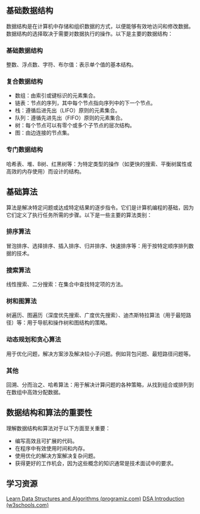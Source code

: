 ## 基础数据结构
数据结构是在计算机中存储和组织数据的方式，以便能够有效地访问和修改数据。数据结构的选择取决于需要对数据执行的操作。以下是主要的数据结构：

### 基础数据结构
整数、浮点数、字符、布尔值：表示单个值的基本结构。

### 复合数据结构
- 数组：由索引或键标识的元素集合。
- 链表：节点的序列，其中每个节点指向序列中的下一个节点。
- 栈：遵循后进先出（LIFO）原则的元素集合。
- 队列：遵循先进先出（FIFO）原则的元素集合。
- 树：每个节点可以有零个或多个子节点的层次结构。
- 图：由边连接的节点集。

### 专门数据结构
哈希表、堆、B树、红黑树等：为特定类型的操作（如更快的搜索、平衡树属性或高效的内存使用）而设计的结构。

## 基础算法
算法是解决特定问题或达成特定结果的逐步指令。它们是计算机编程的基础，因为它们定义了执行任务所需的步骤。以下是一些主要的算法类别：

### 排序算法
冒泡排序、选择排序、插入排序、归并排序、快速排序等：用于按特定顺序排列数据的技术。

### 搜索算法
线性搜索、二分搜索：在集合中查找特定项的方法。

### 树和图算法
树遍历、图遍历（深度优先搜索、广度优先搜索）、迪杰斯特拉算法（用于最短路径）等：用于导航和操作树和图结构的策略。

### 动态规划和贪心算法
用于优化问题，解决方案涉及解决较小子问题。例如背包问题、最短路径问题等。

### 其他
回溯、分而治之、哈希算法：用于解决计算问题的各种策略，从找到组合或排列到在数组中高效分配数据。

## 数据结构和算法的重要性
理解数据结构和算法对于以下方面至关重要：

- 编写高效且可扩展的代码。
- 在程序中有效使用时间和内存。
- 使用优化的解决方案解决复杂问题。
- 获得更好的工作机会，因为这些概念的知识通常是技术面试中的要求。

## 学习资源
[Learn Data Structures and Algorithms (programiz.com)](https://www.programiz.com/dsa)
[DSA Introduction (w3schools.com)](https://www.w3schools.com/dsa/dsa_intro.php)


